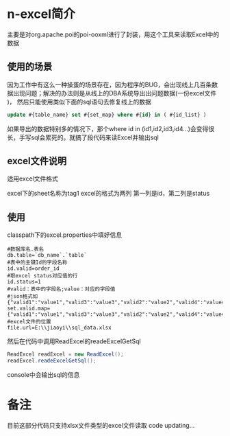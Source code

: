 # n-excel简介

主要是对org.apache.poi的poi-ooxml进行了封装，用这个工具来读取Excel中的数据

## 使用的场景

因为工作中有这么一种操蛋的场景存在，因为程序的BUG，会出现线上几百条数据出现问题；解决的办法则是从线上的DBA系统导出出问题数据(一份excel文件 )，
然后只能使用类似下面的sql语句去修复线上的数据
```sql
update #{table_name} set #{set_map} where #{id} in ( #{id_list} )
```
如果导出的数据特别多的情况下，那个where id in (id1,id2,id3,id4...)会变得很长，手写sql会累死的。就搞了段代码来读Excel并输出sql

## excel文件说明

适用excel文件格式

excel下的sheet名称为tag1
excel的格式为两列
第一列是id，第二列是status

## 使用

classpath下的excel.properties中填好信息

```
#数据库名.表名
db.table=`db_name`.`table`
#表中的主键Id的字段名称
id.valid=order_id
#取excel status对应值的行
id.status=1
#valid：表中的字段名;value：对应的字段值
#json格式如 {"valid1":"value1","valid3":"value3","valid2":"value2","valid4":"value4"}
set.valid.map={"valid1":"value1","valid3":"value3","valid2":"value2","valid4":"value4"}
#excel文件的位置
file.url=E:\\jiaoyi\\sql_data.xlsx
```

然后在代码中调用ReadExcel的readeExcelGetSql
```java
ReadExcel readExcel = new ReadExcel();
readExcel.readeExcelGetSql();
```

console中会输出sql的信息

# 备注

目前这部分代码只支持xlsx文件类型的excel文件读取
code updating...

